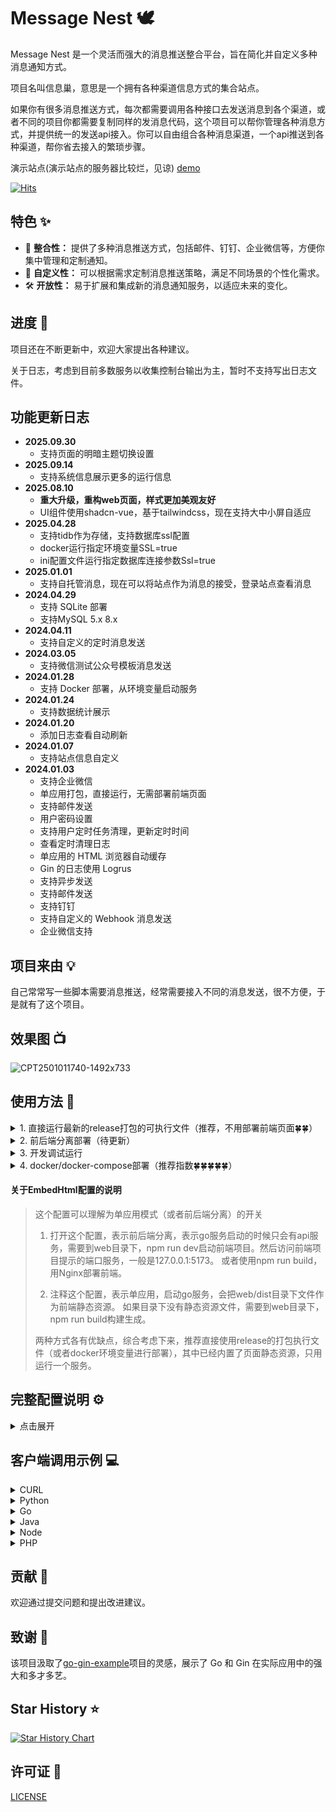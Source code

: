 # Message Nest 🕊️

Message Nest 是一个灵活而强大的消息推送整合平台，旨在简化并自定义多种消息通知方式。

项目名叫信息巢，意思是一个拥有各种渠道信息方式的集合站点。

如果你有很多消息推送方式，每次都需要调用各种接口去发送消息到各个渠道，或者不同的项目你都需要复制同样的发消息代码，这个项目可以帮你管理各种消息方式，并提供统一的发送api接入。你可以自由组合各种消息渠道，一个api推送到各种渠道，帮你省去接入的繁琐步骤。

演示站点(演示站点的服务器比较烂，见谅) [demo](https://message-nest-demo-site.qwapi.eu.org/)

[![Hits](https://hits.sh/github.com/engigu/Message-Push-Nest.svg?view=today-total)](https://hits.sh/github.com/engigu/Message-Push-Nest/)

## 特色 ✨

- 🔄 **整合性：** 提供了多种消息推送方式，包括邮件、钉钉、企业微信等，方便你集中管理和定制通知。
- 🎨 **自定义性：** 可以根据需求定制消息推送策略，满足不同场景的个性化需求。
- 🛠 **开放性：** 易于扩展和集成新的消息通知服务，以适应未来的变化。

## 进度 🔨

项目还在不断更新中，欢迎大家提出各种建议。

关于日志，考虑到目前多数服务以收集控制台输出为主，暂时不支持写出日志文件。

## 功能更新日志
- **2025.09.30**
    - 支持页面的明暗主题切换设置
- **2025.09.14**
  - 支持系统信息展示更多的运行信息
- **2025.08.10**
  - **重大升级，重构web页面，样式更加美观友好**
  - UI组件使用shadcn-vue，基于tailwindcss，现在支持大中小屏自适应
- **2025.04.28**
    - 支持tidb作为存储，支持数据库ssl配置
    - docker运行指定环境变量SSL=true
    - ini配置文件运行指定数据库连接参数Ssl=true
- **2025.01.01**
  - 支持自托管消息，现在可以将站点作为消息的接受，登录站点查看消息
- **2024.04.29**
    - 支持 SQLite 部署
    - 支持MySQL 5.x  8.x
- **2024.04.11**
    - 支持自定义的定时消息发送
- **2024.03.05**
    - 支持微信测试公众号模板消息发送
- **2024.01.28**
    - 支持 Docker 部署，从环境变量启动服务
- **2024.01.24**
    - 支持数据统计展示
- **2024.01.20**
    - 添加日志查看自动刷新
- **2024.01.07**
    - 支持站点信息自定义
- **2024.01.03**
    - 支持企业微信
    - 单应用打包，直接运行，无需部署前端页面
    - 支持邮件发送
    - 用户密码设置
    - 支持用户定时任务清理，更新定时时间
    - 查看定时清理日志
    - 单应用的 HTML 浏览器自动缓存
    - Gin 的日志使用 Logrus
    - 支持异步发送
    - 支持邮件发送
    - 支持钉钉
    - 支持自定义的 Webhook 消息发送
    - 企业微信支持
  
## 项目来由 💡

自己常常写一些脚本需要消息推送，经常需要接入不同的消息发送，很不方便，于是就有了这个项目。

## 效果图 📺

![CPT2501011740-1492x733](https://raw.githubusercontent.com/engigu/resources/refs/heads/images/CPT2508101507-1460x745.gif)


## 使用方法 🚀

<details>
  <summary>1. 直接运行最新的release打包的可执行文件（推荐，不用部署前端页面🍀🍀）</summary>

1. 下载最新的系统版本对应的release， 解压
2. 新建一个数据库
3. 重命名conf/app.example.ini为conf/app.ini
4. 修改app.ini对应的配置
5. 将配置中`EmbedHtml = disable`, 进行注释，以单应用方式运行，完整配置参考如下：

```ini
[app]
JwtSecret = message-nest
LogLevel = INFO

[server]
RunMode = release
HttpPort = 8000
ReadTimeout = 60
WriteTimeout = 60
; 注释EmbedHtml，启用单应用模式
; EmbedHtml = disable

[database]
; 关闭SQL打印
; SqlDebug = enable

; Type = sqlite
Type = mysql
User = root
Password = Aa123456
Host = vm.server
Port = 3308
Name = yourDbName
TablePrefix = message_

```

6. 启动项目会自动创建表和账号

```shell
# INFO日志级别启动回出现如下日志

[2024-01-13 13:40:09.075]  INFO [migrate.go:70 Setup] [Init Data]: Migrate table: message_auth
[2024-01-13 13:40:11.778]  INFO [migrate.go:70 Setup] [Init Data]: Migrate table: message_send_tasks
[2024-01-13 13:40:16.518]  INFO [migrate.go:70 Setup] [Init Data]: Migrate table: message_send_ways
[2024-01-13 13:40:23.300]  INFO [migrate.go:70 Setup] [Init Data]: Migrate table: message_send_tasks_logs
[2024-01-13 13:40:28.715]  INFO [migrate.go:70 Setup] [Init Data]: Migrate table: message_send_tasks_ins
[2024-01-13 13:40:39.538]  INFO [migrate.go:70 Setup] [Init Data]: Migrate table: message_settings
[2024-01-13 13:40:46.299]  INFO [migrate.go:74 Setup] [Init Data]: Init Account data...
[2024-01-13 13:40:46.751]  INFO [migrate.go:77 Setup] [Init Data]: All table data init done.

```

7. 启动项目，访问8000端口，初始账号为admin，密码为123456

</details>


<details>
  <summary>2. 前后端分离部署（待更新）</summary>
</details>


[//]: # (1. 前端项目构建)

[//]: # (```shell)

[//]: # (cd web && npm i && npm run build)

[//]: # (```)

[//]: # (2. 配置配置文件，参考上面，需要注意将配置中`EmbedHtml = disable`取消注释)

[//]: # (3. 启动go服务)

[//]: # (```shell)

[//]: # (go mod tidy)

[//]: # (CGO_ENABLED=0 go build -o Message-Nest)

[//]: # (./Message-Nest)

[//]: # (```)

[//]: # (4. 配置Nginx，将静态文件)

[//]: # (5. 配置Nginx，将后端接口转发)

<details>
  <summary> 3. 开发调试运行</summary>

1. 重命名conf/app.example.ini为conf/app.ini， 关键配置如下

```ini
[app]
JwtSecret = message-nest
LogLevel = INFO

[server]
; RunMode务必设置成debug，会自动添加跨域
RunMode = debug
HttpPort = 8000
ReadTimeout = 60
WriteTimeout = 60
; 取消EmbedHtml的注释（启用前后端分离），然后到web目录下面，npm run dev启动前端页面
EmbedHtml = disable

[database]
; 开启SQL打印
SqlDebug = enable

; Type = sqlite
Type = mysql
User = root
Password = Aa123456
Host = vm.server
Port = 3308
Name = yourDbName
TablePrefix = message_

```

2. 运行main.go，服务启动后会运行在8000端口

```shell
go mod tidy
go run main.go
```

3. 启动前端页面，页面启动后会提示访问url，一般是`http://127.0.0.1:5173`

```shell
cd web
npm i
npm run dev
```

4. 访问`http://127.0.0.1:5173`，进行调试开发，接口会自动转发到go服务`http://localhost:8000`

</details>

<details>
  <summary>4. docker/docker-compose部署（推荐指数🍀🍀🍀🍀🍀）</summary>

<details>
  <summary>docker挂载app.ini部署</summary>

1. 新建一个数据库，准备一个conf文件夹
2. 新增conf/app.ini
3. 修改app.ini对应的配置
4. 将配置中`EmbedHtml = disable`, 进行注释，以单应用方式运行，完整配置参考如下：

```ini
[app]
JwtSecret = message-nest
LogLevel = INFO

[server]
RunMode = release
; docker模式下端口配置文件中只能为8000
HttpPort = 8000
ReadTimeout = 60
WriteTimeout = 60
; 注释EmbedHtml，启用单应用模式
; EmbedHtml = disable

[database]
; 关闭SQL打印
; SqlDebug = enable

; Type = sqlite
Type = mysql
User = root
Password = Aa123456
Host = vm.server
Port = 3308
Name = yourDbName
TablePrefix = message_

```

6. 使用命令启动，端口使用`-p`自定义

```shell
# 从 Docker Hub 拉取
docker pull engigu/message-nest:latest

# 或从 GitHub Container Registry (GHCR) 拉取
docker pull ghcr.io/engigu/message-nest:latest

# 测试运行（Docker Hub 镜像）
docker run --rm -ti \
  -p 8000:8000 \
  -v /your/path/conf:/app/conf \
  engigu/message-nest:latest 

# 测试运行（GHCR 镜像）
docker run --rm -ti \
  -p 8000:8000 \
  -v /your/path/conf:/app/conf \
  ghcr.io/engigu/message-nest:latest 
  
# 正式运行（Docker Hub 镜像）
docker run -d \
  -p 8000:8000 \
  -v /your/path/conf:/app/conf \
  engigu/message-nest:latest 

# 正式运行（GHCR 镜像）
docker run -d \
  -p 8000:8000 \
  -v /your/path/conf:/app/conf \
  ghcr.io/engigu/message-nest:latest 
```

7. 启动项目，访问8000端口，初始账号为admin，密码为123456

</details>

<details>
  <summary>docker-compose挂载app.ini部署</summary>

1. 准备app.ini，文件内容如上docker部署
2. 准备docker-compose.yml，内容如下：

```yml
version: "3.7"
services:

  message-nest:
    image: engigu/message-nest:latest
    # 或使用 GHCR 镜像
    # image: ghcr.io/engigu/message-nest:latest
    container_name: message-nest
    restart: always
    volumes:
      - ./conf:/app/conf
    ports:
      - "8000:8000"
```

3. 文件目录结构

```shell
.
├── conf
│   └── app.ini
├── docker-compose.yml

```

4. 启动项目

```shell
# 测试运行
docker-compose up
# 正式运行
docker-compose up -d
```

</details>

<details>
  <summary>docker/docker-compose环境变量部署（推荐指数🍀🍀🍀🍀🍀🍀🍀🍀🍀）</summary>

环境变量介绍

| 变量                 | 说明                                                 | 
|--------------------|----------------------------------------------------|
| JWT_SECRET         | jwt秘钥，可选，默认为message-nest                           |
| LOG_LEVEL          | 日志等级，可选，默认为INFO，DEBUG/INFO/ERROR                   |
| RUN_MODE           | 运行模式，可选，默认release，为debug将自动添加跨域                    |
|                    |                                                    |
| DB_TYPE            | 数据库类型，sqlite/mysql。默认为sqlite,存储路径为conf/database.db |
|                    |                                                    |
| MYSQL_HOST         | mysql-host，DB_TYPE=mysql必填                         |
| MYSQL_PORT         | mysql端口，DB_TYPE=mysql必填                            |
| MYSQL_USER         | mysql用户名，DB_TYPE=mysql必填                           |
| MYSQL_PASSWORD     | mysql数据库密码，DB_TYPE=mysql必填                         |
| MYSQL_DB           | mysql数据库名字，DB_TYPE=mysql必填                         |
| MYSQL_TABLE_PREFIX | mysql数据表前缀，DB_TYPE=mysql必填                         |
| SSL                | 是否开启SSL                                            |
|                    |                                                    |
| SQL_DEBUG          | 是否打印SQL，可选，默认关，设置enable为开启                         |

docker运行

```shell

# 正式运行（mysql）
docker run -d  \
  -p 8000:8000 \
  -e MYSQL_HOST=192.168.64.133  \
  -e MYSQL_PORT=3308 \
  -e MYSQL_USER=root \
  -e MYSQL_PASSWORD=Aa123456 \
  -e MYSQL_DB=test_11 \
  -e MYSQL_TABLE_PREFIX=message_ \
  --name message-nest  \
  engigu/message-nest:latest 

# 或使用 GHCR 镜像（mysql）
docker run -d  \
  -p 8000:8000 \
  -e MYSQL_HOST=192.168.64.133  \
  -e MYSQL_PORT=3308 \
  -e MYSQL_USER=root \
  -e MYSQL_PASSWORD=Aa123456 \
  -e MYSQL_DB=test_11 \
  -e MYSQL_TABLE_PREFIX=message_ \
  --name message-nest  \
  ghcr.io/engigu/message-nest:latest 

# 正式运行（sqlite）
docker run -d  \
  -p 8000:8000 \
  -v you/path/database.db=conf/database.db  \
  --name message-nest  \
  engigu/message-nest:latest 

# 或使用 GHCR 镜像（sqlite）
docker run -d  \
  -p 8000:8000 \
  -v you/path/database.db=conf/database.db  \
  --name message-nest  \
  ghcr.io/engigu/message-nest:latest 
```

docker-compose运行(mysql)

```yml
version: "3.7"
services:

  message-nest:
    image: engigu/message-nest:latest
    # 或使用 GHCR 镜像
    # image: ghcr.io/engigu/message-nest:latest
    container_name: message-nest
    restart: always
    ports:
      - "8000:8000"
    environment:
      - MYSQL_HOST=192.168.64.133
      - MYSQL_PORT=3308
      - MYSQL_USER=root
      - MYSQL_PASSWORD=Aa123456
      - MYSQL_DB=test_11
      - MYSQL_TABLE_PREFIX=message_
```

docker-compose运行(sqlite)

```yml
version: "3.7"
services:

  message-nest:
    image: engigu/message-nest:latest
    # 或使用 GHCR 镜像
    # image: ghcr.io/engigu/message-nest:latest
    container_name: message-nest
    restart: always
    ports:
      - "8000:8000"
    volumes:
      - you/path/database.db:conf/database.db
```

```shell
# 正式运行
docker-compose -up -d
```

</details>

</details>

#### 关于EmbedHtml配置的说明

> 这个配置可以理解为单应用模式（或者前后端分离）的开关
>  1. 打开这个配置，表示前后端分离，表示go服务启动的时候只会有api服务，需要到web目录下，npm run
      dev启动前端项目。然后访问前端项目提示的端口服务，一般是127.0.0.1:5173。
      或者使用npm run build，用Nginx部署前端。
>
>  2. 注释这个配置，表示单应用，启动go服务，会把web/dist目录下文件作为前端静态资源。
     如果目录下没有静态资源文件，需要到web目录下，npm run build构建生成。
>
> 两种方式各有优缺点，综合考虑下来，推荐直接使用release的打包执行文件（或者docker环境变量进行部署），其中已经内置了页面静态资源，只用运行一个服务。

## 完整配置说明 ⚙️

<details>
  <summary>点击展开</summary>

```ini
[app]
JwtSecret = message-nest
; 暂时无用
RuntimeRootPath = runtime/
LogLevel = INFO

[server]
; debug or release
; debug模式下会自动添加跨域headers
RunMode = release
HttpPort = 8000
ReadTimeout = 60
WriteTimeout = 60
; use embed html static file
; 是否使用embed打包的静态资源
; 如果运行release打包后的应用，请注释这个设置。
; 如果取消这个注释，只会单独运行api服务，前端页面需要到web目录手动npm run dev, 运行前端服务
; EmbedHtml = disable   

[database]
; 配置使用什么数据库，支持：mysql、sqlite、tidb
Type = mysql
User = root
Password = password
Host = 123.1.1.1
Name = db_name
Port = 3306
; -- 其他配置
; 表前缀
TablePrefix = message_
; -- 是否打开sql打印
; SqlDebug = enable
; 数据库连接是否开启ssl, value: [false | true]
Ssl = true

```

</details>

## 客户端调用示例 💻️

<details>
  <summary>CURL</summary>

```shell
curl -X POST --location 'http://127.0.0.1:5173/api/v1/message/send' \
        --header 'Content-Type: application/json' \
        --data '{
    "task_id": "T-JiXpO8EO7u",
    "title": "message title",
    "text": "Hello World!"
}'
```
</details>

<details>
  <summary>Python</summary>

```python
import requests

headers = {
    'Content-Type': 'application/json',
}
json_data = {
    "task_id": "T-JiXpO8EO7u",
    "title": "message title",
    "text": "Hello World!"
}
response = requests.post('http://127.0.0.1:5173/api/v1/message/send', headers=headers, json=json_data)

print("response:", response.json())

```
</details>

<details>
  <summary>Go</summary>

```golang
package main

import (
	"fmt"
	"io"
	"log"
	"net/http"
	"strings"
)

func main() {
	client := &http.Client{}
	var data = strings.NewReader(`{
    "task_id": "T-JiXpO8EO7u",
    "title": "message title",
    "text": "Hello World!"
}`)
	req, err := http.NewRequest("POST", "http://127.0.0.1:5173/api/v1/message/send", data)
	if err != nil {
		log.Fatal(err)
	}
	req.Header.Set("Content-Type", "application/json")
	resp, err := client.Do(req)
	if err != nil {
		log.Fatal(err)
	}
	defer resp.Body.Close()
	bodyText, err := io.ReadAll(resp.Body)
	if err != nil {
		log.Fatal(err)
	}
	fmt.Printf("%s\n", bodyText)
}

```
</details>

<details>
  <summary>Java</summary>

```java
import java.io.IOException;
import java.net.URI;
import java.net.http.HttpClient;
import java.net.http.HttpRequest;
import java.net.http.HttpRequest.BodyPublishers;
import java.net.http.HttpResponse;

HttpClient client = HttpClient.newBuilder()
    .followRedirects(HttpClient.Redirect.NORMAL)
    .build();

HttpRequest request = HttpRequest.newBuilder()
    .uri(URI.create("http://127.0.0.1:5173/api/v1/message/send"))
    .POST(BodyPublishers.ofString("{\n    \"task_id\": \"T-JiXpO8EO7u\",\n    \"title\": \"message title\",\n    \"text\": \"Hello World!\"\n}"))
    .setHeader("Content-Type", "application/json")
    .build();

HttpResponse<String> response = client.send(request, HttpResponse.BodyHandlers.ofString());

```
</details>

<details>
  <summary>Node</summary>

```JavaScript
var request = require('request');

var headers = {
    'Content-Type': 'application/json'
};

var dataString = "{\n    \"task_id\": \"T-JiXpO8EO7u\",\n    \"title\": \"message title\",\n    \"text\": \"Hello World!\"\n}";

var options = {
    url: 'http://127.0.0.1:5173/api/v1/message/send',
    method: 'POST',
    headers: headers,
    body: dataString
};

function callback(error, response, body) {
    if (!error && response.statusCode == 200) {
        console.log(body);
    }
}

request(options, callback);
```
</details>

<details>
  <summary>PHP</summary>

```php
<?php
$ch = curl_init();
curl_setopt($ch, CURLOPT_URL, 'http://127.0.0.1:5173/api/v1/message/send');
curl_setopt($ch, CURLOPT_RETURNTRANSFER, true);
curl_setopt($ch, CURLOPT_CUSTOMREQUEST, 'POST');
curl_setopt($ch, CURLOPT_HTTPHEADER, [
    'Content-Type: application/json',
]);
curl_setopt($ch, CURLOPT_POSTFIELDS, "{\n    \"task_id\": \"T-JiXpO8EO7u\",\n    \"title\": \"message title\",\n    \"text\": \"Hello World!\"\n}");
curl_setopt($ch, CURLOPT_FOLLOWLOCATION, true);

$response = curl_exec($ch);

curl_close($ch);
        
```
</details>


## 贡献 🤝

欢迎通过提交问题和提出改进建议。

## 致谢 🙏

该项目汲取了[go-gin-example](https://github.com/eddycjy/go-gin-example)项目的灵感，展示了 Go 和 Gin 在实际应用中的强大和多才多艺。

## Star History ⭐

[![Star History Chart](https://api.star-history.com/svg?repos=engigu/Message-Push-Nest&type=Date)](https://star-history.com/#engigu/Message-Push-Nest&Date)

## 许可证 📝

[LICENSE](LICENSE)

